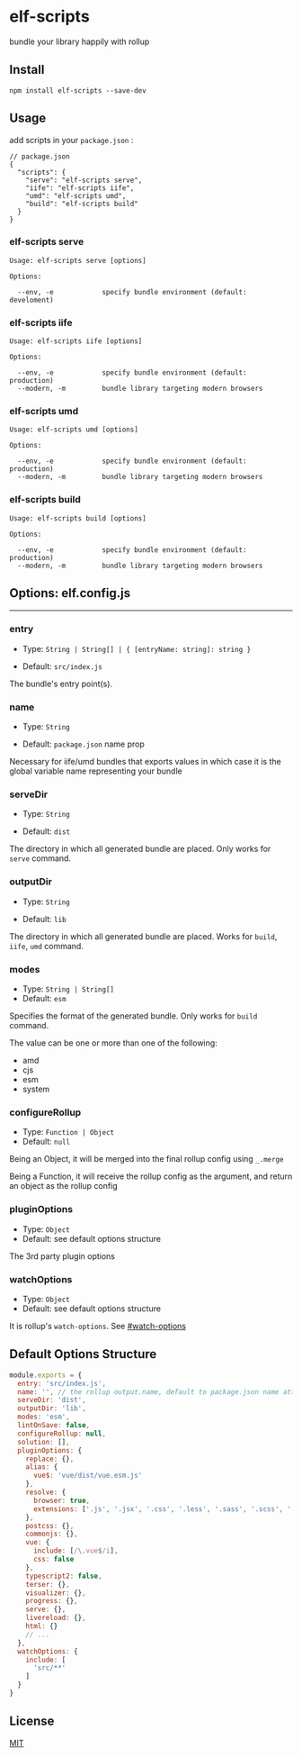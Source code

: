 # elf-scripts

bundle your library happily with rollup


## Install

```shell
npm install elf-scripts --save-dev
```

## Usage 

add scripts in your `package.json` :

```
// package.json
{
  "scripts": {
    "serve": "elf-scripts serve",
    "iife": "elf-scripts iife",
    "umd": "elf-scripts umd",
    "build": "elf-scripts build"
  }
}
```

### elf-scripts serve

```text
Usage: elf-scripts serve [options]

Options:

  --env, -e            specify bundle environment (default: develoment)
```



### elf-scripts iife

```text
Usage: elf-scripts iife [options]

Options:

  --env, -e            specify bundle environment (default: production)
  --modern, -m         bundle library targeting modern browsers
```

### elf-scripts umd

```text
Usage: elf-scripts umd [options]

Options:

  --env, -e            specify bundle environment (default: production)
  --modern, -m         bundle library targeting modern browsers
```

### elf-scripts build

```text
Usage: elf-scripts build [options]

Options:

  --env, -e            specify bundle environment (default: production)
  --modern, -m         bundle library targeting modern browsers
```


## Options: elf.config.js

---

### entry

* Type: `String | String[] | { [entryName: string]: string }`

* Default: `src/index.js`

The bundle's entry point(s).

### name

* Type: `String`

* Default: `package.json` name prop

Necessary for iife/umd bundles that exports values in which case it is the global variable name representing your bundle

### serveDir

* Type: `String`

* Default: `dist`

The directory in which all generated bundle are placed. Only works for `serve` command.

### outputDir

* Type: `String`

* Default: `lib`

The directory in which all generated bundle are placed. Works for `build`, `iife`, `umd` command.

### modes

* Type: `String | String[]`
* Default: `esm`

Specifies the format of the generated bundle. Only works for `build` command. 

The value can be one or more than one of the following:

  * amd
  * cjs
  * esm
  * system

### configureRollup

* Type: `Function | Object`
* Default: `null`

Being an Object, it will be merged into the final rollup config using `_.merge`

Being a Function, it will receive the rollup config as the argument, and return an object as the rollup config

### pluginOptions

* Type: `Object`
* Default: see default options structure

The 3rd party plugin options

### watchOptions

* Type: `Object`
* Default: see default options structure

It is rollup's `watch-options`. See [#watch-options](https://rollupjs.org/guide/en/#watch-options)

## Default Options Structure

```js
module.exports = {
  entry: 'src/index.js',
  name: '', // the rollup output.name, default to package.json name attr
  serveDir: 'dist',
  outputDir: 'lib',
  modes: 'esm',
  lintOnSave: false,
  configureRollup: null,
  solution: [],
  pluginOptions: {
    replace: {},
    alias: {
      vue$: 'vue/dist/vue.esm.js'
    },
    resolve: {
      browser: true,
      extensions: ['.js', '.jsx', '.css', '.less', '.sass', '.scss', '.vue', '.ts', '.tsx']
    },
    postcss: {},
    commonjs: {},
    vue: {
      include: [/\.vue$/i],
      css: false
    },
    typescript2: false,
    terser: {},
    visualizer: {},
    progress: {},
    serve: {},
    livereload: {},
    html: {}
    // ...
  },
  watchOptions: {
    include: [
      'src/**'
    ]
  }
}
```

## License

[MIT](https://github.com/maiwenan/vuex-wait/blob/master/README.md)

